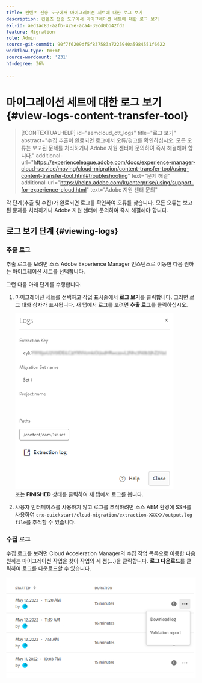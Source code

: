 ```yaml
---
title: 컨텐츠 전송 도구에서 마이그레이션 세트에 대한 로그 보기
description: 컨텐츠 전송 도구에서 마이그레이션 세트에 대한 로그 보기
exl-id: aed1ac83-a2fb-425e-aca4-39cd0bb42fd3
feature: Migration
role: Admin
source-git-commit: 90f7f6209df5f837583a7225940a5984551f6622
workflow-type: tm+mt
source-wordcount: '231'
ht-degree: 36%

---
```


# 마이그레이션 세트에 대한 로그 보기 {#view-logs-content-transfer-tool}


>[!CONTEXTUALHELP]
>id="aemcloud_ctt_logs"
>title="로그 보기"
>abstract="수집 추출이 완료되면 로그에서 오류/경고를 확인하십시오. 모든 오류는 보고된 문제를 처리하거나 Adobe 지원 센터에 문의하여 즉시 해결해야 합니다."
>additional-url="https://experienceleague.adobe.com/docs/experience-manager-cloud-service/moving/cloud-migration/content-transfer-tool/using-content-transfer-tool.html#troubleshooting" text="문제 해결"
>additional-url="https://helpx.adobe.com/kr/enterprise/using/support-for-experience-cloud.html" text="Adobe 지원 센터 문의"

각 단계(추출 및 수집)가 완료되면 로그를 확인하여 오류를 찾습니다.  모든 오류는 보고된 문제를 처리하거나 Adobe 지원 센터에 문의하여 즉시 해결해야 합니다.

## 로그 보기 단계 {#viewing-logs}

### 추출 로그

추출 로그를 보려면 소스 Adobe Experience Manager 인스턴스로 이동한 다음 원하는 마이그레이션 세트를 선택합니다.

그런 다음 아래 단계를 수행합니다.

1. 마이그레이션 세트를 선택하고 작업 표시줄에서 **로그 보기**&#x200B;를 클릭합니다. 그러면 로그 대화 상자가 표시됩니다. 새 탭에서 로그를 보려면 **추출 로그**&#x200B;를 클릭하십시오.

   ![이미지](/help/journey-migration/content-transfer-tool/assets-ctt/cttcam25.png) \
   또는 **FINISHED** 상태를 클릭하여 새 탭에서 로그를 봅니다.

1. 사용자 인터페이스를 사용하지 않고 로그를 추적하려면 소스 AEM 환경에 SSH를 사용하여 `crx-quickstart/cloud-migration/extraction-XXXXX/output.log file`를 추적할 수 있습니다.

### 수집 로그

수집 로그를 보려면 Cloud Acceleration Manager의 수집 작업 목록으로 이동한 다음 원하는 마이그레이션 작업을 찾아 작업의 세 점(**...**)을 클릭합니다. **로그 다운로드**&#x200B;를 클릭하여 로그를 다운로드할 수 있습니다.

![이미지](/help/journey-migration/content-transfer-tool/assets-ctt/cttcam28.png)
